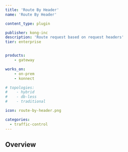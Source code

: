 ```yaml
---
title: 'Route By Header'
name: 'Route By Header'

content_type: plugin

publisher: kong-inc
description: 'Route request based on request headers'
tier: enterprise


products:
    - gateway

works_on:
    - on-prem
    - konnect

# topologies:
#    - hybrid
#    - db-less
#    - traditional

icon: route-by-header.png

categories:
  - traffic-control
---
```


## Overview
